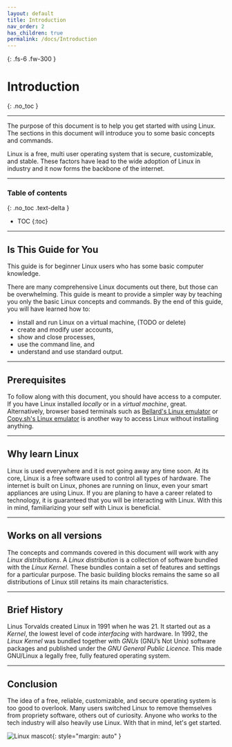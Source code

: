 ```yaml
---
layout: default
title: Introduction
nav_order: 2
has_children: true
permalink: /docs/Introduction
---
```


{: .fs-6 .fw-300 }

# Introduction
{: .no_toc }

---

The purpose of this document is to help you get started with using Linux. The sections in this document will introduce you to some basic concepts and commands.

Linux is a free, multi user operating system that is secure, customizable, and stable. These factors have lead to the wide adoption of Linux in industry and it now forms the backbone of the internet.

---

### Table of contents
{: .no_toc .text-delta }
* TOC
{:toc}

---

## Is This Guide for You
This guide is for beginner Linux users who has some basic computer knowledge.

There are many comprehensive Linux documents out there, but those can be overwhelming. This guide is meant to provide a simpler way by teaching you only the basic Linux concepts and commands. By the end of this guide, you will have learned how to:

* install and run Linux on a virtual machine, (TODO or delete)
* create and modify user accounts,
* show and close processes,
* use the command line, and
* understand and use standard output.

---

## Prerequisites
To follow along with this document, you should have access to a computer. If you have Linux installed _locally_ or in a _virtual machine_, great. Alternatively, browser based terminals such as [Bellard's Linux emulator](https://bellard.org/jslinux/ "Browser Linux emulator") or [Copy.sh's Linux emulator](https://copy.sh/v86/ "Browser Linux emulator") is another way to access Linux without installing anything.

---

## Why learn Linux
Linux is used everywhere and it is not going away any time soon. At its core, Linux is a free software used to control all types of hardware. The internet is built on Linux, phones are running on linux, even your smart appliances are using Linux. If you are planing to have a career related to technology, it is guaranteed that you will be interacting with Linux. With this in mind, familiarizing your self with Linux is beneficial.

---

## Works on all versions
The concepts and commands covered in this document will work with any _Linux distributions_. A _Linux distribution_ is a collection of software bundled with the _Linux Kernel_. These bundles contain a set of features and settings for a particular purpose. The basic building blocks remains the same so all distributions of Linux still retains its main characteristics.

---

## Brief History
Linus Torvalds created Linux in 1991 when he was 21. It started out as a _Kernel_, the lowest level of code _interfacing_ with hardware. In 1992, the _Linux Kernel_ was bundled together with _GNUs_ (GNU’s Not Unix) software packages and published under the _GNU General Public Licence_. This made GNU/Linux a legally free, fully featured operating system.

---

## Conclusion
The idea of a free, reliable, customizable, and secure operating system is too good to overlook. Many users switched Linux to remove themselves from propriety software, others out of curiosity. Anyone who works to the tech industry will also heavily use Linux. With that in mind, let's get started.

![Linux mascot](https://github.com/dl90/linux-basics/blob/gh-pages/docs/images/icons/tux.png?raw=true "Tux"){: style="margin: auto" }
